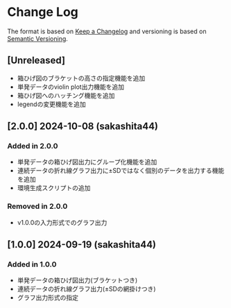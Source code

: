 # Change Log

The format is based on [Keep a Changelog](http://keepachangelog.com/)
and versioning is based on [Semantic Versioning](http://semver.org/).

## [Unreleased]

* 箱ひげ図のブラケットの高さの指定機能を追加
* 単発データのviolin plot出力機能を追加
* 箱ひげ図へのハッチング機能を追加
* legendの変更機能を追加

## [2.0.0] 2024-10-08 (sakashita44)

### Added in 2.0.0

* 単発データの箱ひげ図出力にグループ化機能を追加
* 連続データの折れ線グラフ出力に±SDではなく個別のデータを出力する機能を追加
* 環境生成スクリプトの追加

### Removed in 2.0.0

* v1.0.0の入力形式でのグラフ出力

## [1.0.0] 2024-09-19 (sakashita44)

### Added in 1.0.0

* 単発データの箱ひげ図出力(ブラケットつき)
* 連続データの折れ線グラフ出力(±SDの網掛けつき)
* グラフ出力形式の指定

<!--
以下テンプレート

## [x.y.z] yyyy-mm-dd (sakashita)

### Added in x.y.z

### Fixed in x.y.z

### Changed in x.y.z

### Removed in x.y.z

-->
